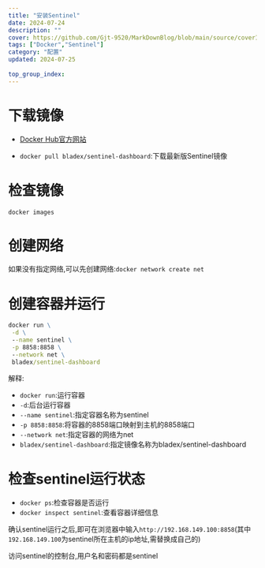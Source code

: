```yaml
---
title: "安装Sentinel"
date: 2024-07-24
description: ""
cover: https://github.com/Gjt-9520/MarkDownBlog/blob/main/source/coverImages/Bimage-135/Bimage79.jpg?raw=true
tags: ["Docker","Sentinel"]
category: "配置"
updated: 2024-07-25
  
top_group_index: 
---
```


# 下载镜像

- [Docker Hub官方网站](https://hub.docker.com/)

- `docker pull bladex/sentinel-dashboard`:下载最新版Sentinel镜像

# 检查镜像

`docker images`

# 创建网络

如果没有指定网络,可以先创建网络:`docker network create net`

# 创建容器并运行

```cmd
docker run \
 -d \
 --name sentinel \
 -p 8858:8858 \
 --network net \
 bladex/sentinel-dashboard
```

解释:
- `docker run`:运行容器
- `-d`:后台运行容器
- `--name sentinel`:指定容器名称为sentinel
- `-p 8858:8858`:将容器的8858端口映射到主机的8858端口
- `--network net`:指定容器的网络为net
- `bladex/sentinel-dashboard`:指定镜像名称为bladex/sentinel-dashboard

# 检查sentinel运行状态

- `docker ps`:检查容器是否运行
- `docker inspect sentinel`:查看容器详细信息

确认sentinel运行之后,即可在浏览器中输入`http://192.168.149.100:8858`(其中`192.168.149.100`为sentinel所在主机的ip地址,需替换成自己的)

访问sentinel的控制台,用户名和密码都是sentinel